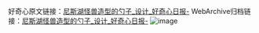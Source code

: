 好奇心原文链接：[尼斯湖怪兽造型的勺子_设计_好奇心日报-](https://www.qdaily.com/articles/5660.html)
WebArchive归档链接：[尼斯湖怪兽造型的勺子_设计_好奇心日报-](http://web.archive.org/web/20190623165234/https://www.qdaily.com/articles/5660.html)
![image](http://ww3.sinaimg.cn/large/007d5XDply1g3w8yekojej30u02bch01)